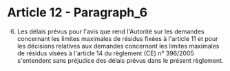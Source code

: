 # Article 12 - Paragraph_6

6. Les délais prévus pour l'avis que rend l'Autorité sur les demandes concernant les limites maximales de résidus fixées à l'article 11 et pour les décisions relatives aux demandes concernant les limites maximales de résidus visées à l'article 14 du règlement (CE) n° 396/2005 s'entendent sans préjudice des délais prévus dans le présent règlement.